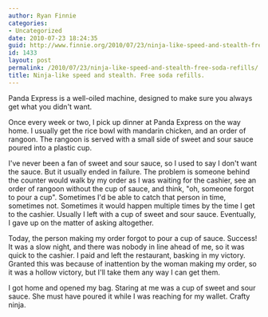 ```yaml
---
author: Ryan Finnie
categories:
- Uncategorized
date: 2010-07-23 18:24:35
guid: http://www.finnie.org/2010/07/23/ninja-like-speed-and-stealth-free-soda-refills/
id: 1433
layout: post
permalink: /2010/07/23/ninja-like-speed-and-stealth-free-soda-refills/
title: Ninja-like speed and stealth. Free soda refills.
---
```

Panda Express is a well-oiled machine, designed to make sure you always get what you didn't want.

Once every week or two, I pick up dinner at Panda Express on the way home. I usually get the rice bowl with mandarin chicken, and an order of rangoon. The rangoon is served with a small side of sweet and sour sauce poured into a plastic cup.

I've never been a fan of sweet and sour sauce, so I used to say I don't want the sauce. But it usually ended in failure. The problem is someone behind the counter would walk by my order as I was waiting for the cashier, see an order of rangoon without the cup of sauce, and think, "oh, someone forgot to pour a cup". Sometimes I'd be able to catch that person in time, sometimes not. Sometimes it would happen multiple times by the time I get to the cashier. Usually I left with a cup of sweet and sour sauce. Eventually, I gave up on the matter of asking altogether.

Today, the person making my order forgot to pour a cup of sauce. Success! It was a slow night, and there was nobody in line ahead of me, so it was quick to the cashier. I paid and left the restaurant, basking in my victory. Granted this was because of inattention by the woman making my order, so it was a hollow victory, but I'll take them any way I can get them.

I got home and opened my bag. Staring at me was a cup of sweet and sour sauce. She must have poured it while I was reaching for my wallet. Crafty ninja.
